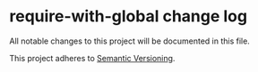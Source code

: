 # require-with-global change log

All notable changes to this project will be documented in this file.

This project adheres to [Semantic Versioning](http://semver.org/).
